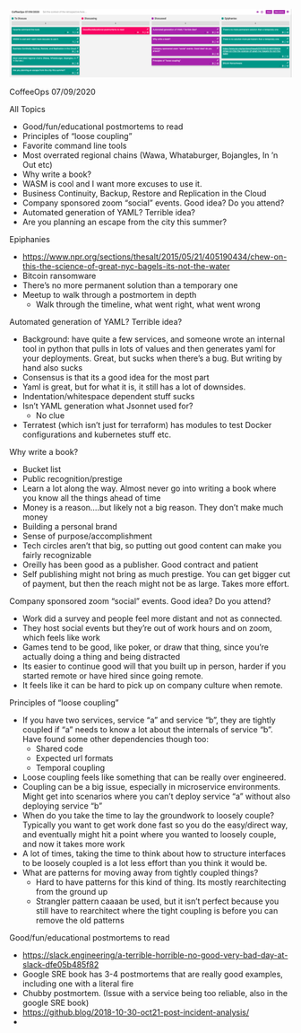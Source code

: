 ![Our Board](images/2020.07.09.png)

CoffeeOps 07/09/2020

All Topics
- Good/fun/educational postmortems to read
- Principles of “loose coupling”
- Favorite command line tools
- Most overrated regional chains (Wawa, Whataburger, Bojangles, In ’n Out etc)
- Why write a book?
- WASM is cool and I want more excuses to use it.
- Business Continuity, Backup, Restore and Replication in the Cloud
- Company sponsored zoom “social” events. Good idea? Do you attend?
- Automated generation of YAML? Terrible idea?
- Are you planning an escape from the city this summer?

Epiphanies
- https://www.npr.org/sections/thesalt/2015/05/21/405190434/chew-on-this-the-science-of-great-nyc-bagels-its-not-the-water
- Bitcoin ransomware
- There’s no more permanent solution than a temporary one
- Meetup to walk through a postmortem in depth
    - Walk through the timeline, what went right, what went wrong

Automated generation of YAML? Terrible idea?
- Background: have quite a few services, and someone wrote an internal tool in python that pulls in lots of values and then generates yaml for your deployments. Great, but sucks when there’s a bug. But writing by hand also sucks
- Consensus is that its a good idea for the most part
- Yaml is great, but for what it is, it still has a lot of downsides.
- Indentation/whitespace dependent stuff sucks
- Isn’t YAML generation what Jsonnet used for?
    - No clue
- Terratest (which isn’t just for terraform) has modules to test Docker configurations and kubernetes stuff etc.

Why write a book?
- Bucket list
- Public recognition/prestige
- Learn a lot along the way. Almost never go into writing a book where you know all the things ahead of time
- Money is a reason….but likely not a big reason. They don’t make much money
- Building a personal brand
- Sense of purpose/accomplishment
- Tech circles aren’t that big, so putting out good content can make you fairly recognizable
- Oreilly has been good as a publisher. Good contract and patient
- Self publishing might not bring as much prestige. You can get bigger cut of payment, but then the reach might not be as large. Takes more effort.

Company sponsored zoom “social” events. Good idea? Do you attend?
- Work did a survey and people feel more distant and not as connected.
- They host social events but they’re out of work hours and on zoom, which feels like work
- Games tend to be good, like poker, or draw that thing, since you’re actually doing a thing and being distracted
- Its easier to continue good will that you built up in person, harder if you started remote or have hired since going remote.
- It feels like it can be hard to pick up on company culture when remote.

Principles of “loose coupling”
- If you have two services, service “a” and service “b”, they are tightly coupled if “a” needs to know a lot about the internals of service “b”. Have found some other dependencies though too:
    - Shared code
    - Expected url formats
    - Temporal coupling
- Loose coupling feels like something that can be really over engineered.
- Coupling can be a big issue, especially in microservice environments. Might get into scenarios where you can’t deploy service “a” without also deploying service “b”
- When do you take the time to lay the groundwork to loosely couple? Typically you want to get work done fast so you do the easy/direct way, and eventually might hit a point where you wanted to loosely couple, and now it takes more work
- A lot of times, taking the time to think about how to structure interfaces to be loosely coupled is a lot less effort than you think it would be.
- What are patterns for moving away from tightly coupled things?
    - Hard to have patterns for this kind of thing. Its mostly rearchitecting from the ground up
    - Strangler pattern caaaan be used, but it isn’t perfect because you still have to rearchitect where the tight coupling is before you can remove the old patterns

Good/fun/educational postmortems to read
- https://slack.engineering/a-terrible-horrible-no-good-very-bad-day-at-slack-dfe05b485f82
- Google SRE book has 3-4 postmortems that are really good examples, including one with a literal fire
- Chubby postmortem. (Issue with a service being too reliable, also in the google SRE book)
- https://github.blog/2018-10-30-oct21-post-incident-analysis/
-